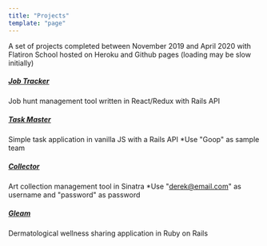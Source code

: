 ```yaml
---
title: "Projects"
template: "page"
---
```

A set of projects completed between  November 2019 and April 2020 with Flatiron School hosted on Heroku and Github pages (loading may be slow initially)

##### [Job Tracker](https://jobtracker-app.herokuapp.com/)
Job hunt management tool written in React/Redux with Rails API
##### [Task Master](https://aohibbard.github.io/taskmaster/frontend/)
Simple task application in vanilla JS with a Rails API
*Use "Goop" as sample team
##### [Collector](https://collectr-app.herokuapp.com/)
Art collection management tool in Sinatra
*Use "derek@email.com" as username and "password" as password
##### [Gleam](https://gleam-app.herokuapp.com/)
Dermatological wellness sharing application in Ruby on Rails